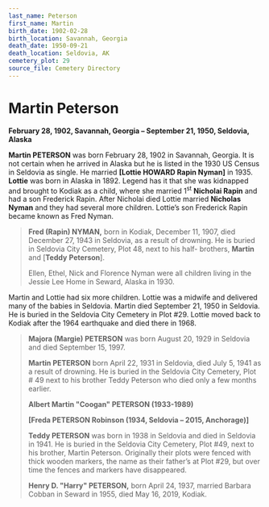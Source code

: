 ```yaml
---
last_name: Peterson
first_name: Martin
birth_date: 1902-02-28
birth_location: Savannah, Georgia
death_date: 1950-09-21
death_location: Seldovia, AK
cemetery_plot: 29
source_file: Cemetery Directory
---
```

# Martin Peterson

**February 28, 1902, Savannah, Georgia – September 21, 1950, Seldovia,
Alaska**

**Martin PETERSON** was born February 28, 1902 in Savannah, Georgia. It
is not certain when he arrived in Alaska but he is listed in the 1930 US
Census in Seldovia as single. He married **\[Lottie HOWARD Rapin
Nyman\]** in 1935. **Lottie** was born in Alaska in 1892. Legend has it
that she was kidnapped and brought to Kodiak as a child, where she
married 1<sup>st</sup> **Nicholai Rapin** and had a son Frederick Rapin.
After Nicholai died Lottie married **Nicholas Nyman** and they had
several more children. Lottie’s son Frederick Rapin became known as Fred
Nyman.

> **Fred (Rapin) NYMAN,** born in Kodiak, December 11, 1907, died
> December 27, 1943 in Seldovia, as a result of drowning. He is buried
> in Seldovia City Cemetery, Plot 48, next to his half- brothers,
> **Martin** and \[**Teddy** **Peterson**\].
> 
> Ellen, Ethel, Nick and Florence Nyman were all children living in the
> Jessie Lee Home in Seward, Alaska in 1930.

Martin and Lottie had six more children. Lottie was a midwife and
delivered many of the babies in Seldovia. Martin died September 21, 1950
in Seldovia. He is buried in the Seldovia City Cemetery in Plot \#29.
Lottie moved back to Kodiak after the 1964 earthquake and died there in
1968.

> **Majora (Margie) PETERSON** was born August 20, 1929 in Seldovia and
> died September 15, 1997.
> 
> **Martin PETERSON** born April 22, 1931 in Seldovia, died July 5, 1941
> as a result of drowning. He is buried in the Seldovia City Cemetery,
> Plot \# 49 next to his brother Teddy Peterson who died only a few
> months earlier.
> 
> **Albert Martin "Coogan" PETERSON (1933-1989)**
> 
> **\[Freda PETERSON Robinson (1934, Seldovia – 2015, Anchorage)\]**
> 
> **Teddy PETERSON** was born in 1938 in Seldovia and died in Seldovia
> in 1941. He is buried in the Seldovia City Cemetery, Plot \#49, next
> to his brother, Martin Peterson. Originally their plots were fenced
> with thick wooden markers, the name as their father’s at Plot \#29,
> but over time the fences and markers have disappeared.
> 
> **Henry D. "Harry" PETERSON,** born April 24, 1937, married Barbara
> Cobban in Seward in 1955, died May 16, 2019, Kodiak.

